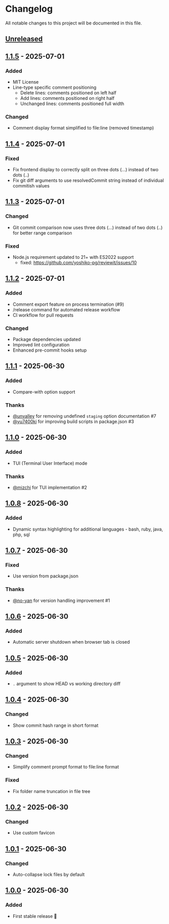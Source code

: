 # Changelog

All notable changes to this project will be documented in this file.

## [Unreleased]

## [1.1.5] - 2025-07-01

### Added

- MIT License
- Line-type specific comment positioning
  - Delete lines: comments positioned on left half
  - Add lines: comments positioned on right half
  - Unchanged lines: comments positioned full width

### Changed

- Comment display format simplified to file:line (removed timestamp)

## [1.1.4] - 2025-07-01

### Fixed

- Fix frontend display to correctly split on three dots (...) instead of two dots (..)
- Fix git diff arguments to use resolvedCommit string instead of individual commitish values

## [1.1.3] - 2025-07-01

### Changed

- Git commit comparison now uses three dots (...) instead of two dots (..) for better range comparison

### Fixed

- Node.js requirement updated to 21+ with ES2022 support
  - fixed: https://github.com/yoshiko-pg/reviewit/issues/10

## [1.1.2] - 2025-07-01

### Added

- Comment export feature on process termination (#9)
- /release command for automated release workflow
- CI workflow for pull requests

### Changed

- Package dependencies updated
- Improved lint configuration
- Enhanced pre-commit hooks setup

## [1.1.1] - 2025-06-30

### Added

- Compare-with option support

### Thanks

- [@unvalley](https://github.com/unvalley) for removing undefined `staging` option documentation #7
- [@yu7400ki](https://github.com/yu7400ki) for improving build scripts in package.json #3

## [1.1.0] - 2025-06-30

### Added

- TUI (Terminal User Interface) mode

### Thanks

- [@mizchi](https://github.com/mizchi) for TUI implementation #2

## [1.0.8] - 2025-06-30

### Added

- Dynamic syntax highlighting for additional languages - bash, ruby, java, php, sql

## [1.0.7] - 2025-06-30

### Fixed

- Use version from package.json

### Thanks

- [@no-yan](https://github.com/no-yan) for version handling improvement #1

## [1.0.6] - 2025-06-30

### Added

- Automatic server shutdown when browser tab is closed

## [1.0.5] - 2025-06-30

### Added

- `.` argument to show HEAD vs working directory diff

## [1.0.4] - 2025-06-30

### Changed

- Show commit hash range in short format

## [1.0.3] - 2025-06-30

### Changed

- Simplify comment prompt format to file:line format

### Fixed

- Fix folder name truncation in file tree

## [1.0.2] - 2025-06-30

### Changed

- Use custom favicon

## [1.0.1] - 2025-06-30

### Changed

- Auto-collapse lock files by default

## [1.0.0] - 2025-06-30

### Added

- First stable release 🌱

[Unreleased]: https://github.com/yoshiko-pg/reviewit/compare/v1.1.5...HEAD
[1.1.5]: https://github.com/yoshiko-pg/reviewit/compare/v1.1.4...v1.1.5
[1.1.4]: https://github.com/yoshiko-pg/reviewit/compare/v1.1.3...v1.1.4
[1.1.3]: https://github.com/yoshiko-pg/reviewit/compare/v1.1.2...v1.1.3
[1.1.2]: https://github.com/yoshiko-pg/reviewit/compare/v1.1.1...v1.1.2
[1.1.1]: https://github.com/yoshiko-pg/reviewit/compare/v1.1.0...v1.1.1
[1.1.0]: https://github.com/yoshiko-pg/reviewit/compare/v1.0.8...v1.1.0
[1.0.8]: https://github.com/yoshiko-pg/reviewit/compare/v1.0.7...v1.0.8
[1.0.7]: https://github.com/yoshiko-pg/reviewit/compare/v1.0.6...v1.0.7
[1.0.6]: https://github.com/yoshiko-pg/reviewit/compare/v1.0.5...v1.0.6
[1.0.5]: https://github.com/yoshiko-pg/reviewit/compare/v1.0.4...v1.0.5
[1.0.4]: https://github.com/yoshiko-pg/reviewit/compare/v1.0.3...v1.0.4
[1.0.3]: https://github.com/yoshiko-pg/reviewit/compare/v1.0.2...v1.0.3
[1.0.2]: https://github.com/yoshiko-pg/reviewit/compare/v1.0.1...v1.0.2
[1.0.1]: https://github.com/yoshiko-pg/reviewit/compare/v1.0.0...v1.0.1
[1.0.0]: https://github.com/yoshiko-pg/reviewit/releases/tag/v1.0.0
